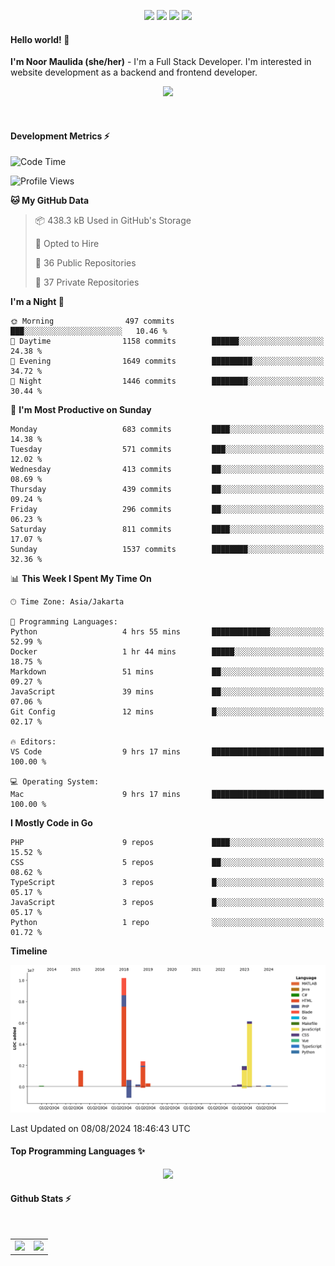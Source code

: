 <p align="center">
  <img src="https://dev.discordprofiles.me/badge/status/814439552055771206?simple=true">
  <img src="https://dev.discordprofiles.me/badge/playing/814439552055771206">
  <img src="https://dev.discordprofiles.me/badge/vscode/814439552055771206">
  <img src="https://dev.discordprofiles.me/badge/spotify/814439552055771206">
</p>

#### Hello world! 👋
**I'm Noor Maulida (she/her)** - I'm a Full Stack Developer. I'm interested in website development as a backend and frontend developer.

<p align="center">
  <img src="https://skillicons.dev/icons?i=go,php,laravel,nodejs,vue,express,ruby,python,mongodb,docker,aws,gcp" />
</p>
<br>

#### Development Metrics ⚡
<!--START_SECTION:waka-->
![Code Time](http://img.shields.io/badge/Code%20Time-382%20hrs%2015%20mins-blue)

![Profile Views](http://img.shields.io/badge/Profile%20Views-4-blue)

**🐱 My GitHub Data** 

> 📦 438.3 kB Used in GitHub's Storage 
 > 
> 💼 Opted to Hire
 > 
> 📜 36 Public Repositories 
 > 
> 🔑 37 Private Repositories 
 > 
**I'm a Night 🦉** 

```text
🌞 Morning                497 commits         ███░░░░░░░░░░░░░░░░░░░░░░   10.46 % 
🌆 Daytime                1158 commits        ██████░░░░░░░░░░░░░░░░░░░   24.38 % 
🌃 Evening                1649 commits        █████████░░░░░░░░░░░░░░░░   34.72 % 
🌙 Night                  1446 commits        ████████░░░░░░░░░░░░░░░░░   30.44 % 
```
📅 **I'm Most Productive on Sunday** 

```text
Monday                   683 commits         ████░░░░░░░░░░░░░░░░░░░░░   14.38 % 
Tuesday                  571 commits         ███░░░░░░░░░░░░░░░░░░░░░░   12.02 % 
Wednesday                413 commits         ██░░░░░░░░░░░░░░░░░░░░░░░   08.69 % 
Thursday                 439 commits         ██░░░░░░░░░░░░░░░░░░░░░░░   09.24 % 
Friday                   296 commits         ██░░░░░░░░░░░░░░░░░░░░░░░   06.23 % 
Saturday                 811 commits         ████░░░░░░░░░░░░░░░░░░░░░   17.07 % 
Sunday                   1537 commits        ████████░░░░░░░░░░░░░░░░░   32.36 % 
```


📊 **This Week I Spent My Time On** 

```text
🕑︎ Time Zone: Asia/Jakarta

💬 Programming Languages: 
Python                   4 hrs 55 mins       █████████████░░░░░░░░░░░░   52.99 % 
Docker                   1 hr 44 mins        █████░░░░░░░░░░░░░░░░░░░░   18.75 % 
Markdown                 51 mins             ██░░░░░░░░░░░░░░░░░░░░░░░   09.27 % 
JavaScript               39 mins             ██░░░░░░░░░░░░░░░░░░░░░░░   07.06 % 
Git Config               12 mins             █░░░░░░░░░░░░░░░░░░░░░░░░   02.17 % 

🔥 Editors: 
VS Code                  9 hrs 17 mins       █████████████████████████   100.00 % 

💻 Operating System: 
Mac                      9 hrs 17 mins       █████████████████████████   100.00 % 
```

**I Mostly Code in Go** 

```text
PHP                      9 repos             ████░░░░░░░░░░░░░░░░░░░░░   15.52 % 
CSS                      5 repos             ██░░░░░░░░░░░░░░░░░░░░░░░   08.62 % 
TypeScript               3 repos             █░░░░░░░░░░░░░░░░░░░░░░░░   05.17 % 
JavaScript               3 repos             █░░░░░░░░░░░░░░░░░░░░░░░░   05.17 % 
Python                   1 repo              ░░░░░░░░░░░░░░░░░░░░░░░░░   01.72 % 
```



**Timeline**

![Lines of Code chart](https://raw.githubusercontent.com/noormaulida/noormaulida/main/assets/bar_graph.png)


 Last Updated on 08/08/2024 18:46:43 UTC
<!--END_SECTION:waka-->

#### Top Programming Languages ✨
<p align="center">
  <img src="https://api.githubtrends.io/user/svg/noormaulida/langs?time_range=one_year&include_private=true&compact=true&theme=dark" />
</p>

#### Github Stats ⚡
<p align="center">
  <table>
    <tr>
      <td>
        <img src="https://github-readme-streak-stats.herokuapp.com?user=noormaulida&theme=react&hide_border=true&mode=weekly" height="180" />
      </td>
      <td>
        <img src="https://github-readme-stats.vercel.app/api?username=noormaulida&theme=react&count_private=true&hide_border=true&line_height=20" height="180"/>
      </td>
    </tr>
</p>
<br>
